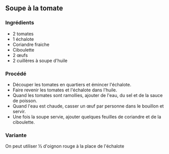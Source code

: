 ## Soupe à la tomate

### Ingrédients

* 2 tomates
* 1 échalote
* Coriandre fraiche
* Ciboulette
* 2 œufs
* 2 cuillères à soupe d'huile

### Procédé

- Découper les tomates en quartiers et émincer l'échalote.
- Faire revenir les tomates et l'échalote dans l'huile.
- Quand les tomates sont ramollies, ajouter de l'eau, du sel et de la sauce de poisson.
- Quand l'eau est chaude, casser un œuf par personne dans le bouillon et servir.
- Une fois la soupe servie, ajouter quelques feuilles de coriandre et de la ciboulette.

### Variante

On peut utiliser &frac12; d'oignon rouge à la place de l'échalote
